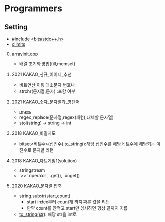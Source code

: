 # Programmers

## Setting
- [#include <bits/stdc++.h>](https://raeyoungii.github.io/bits-stdc++.h/)
-  [climits](https://docs.microsoft.com/ko-kr/cpp/c-language/cpp-integer-limits?view=msvc-160)

0.  arrayinit.cpp
    -   배열 초기화 방법(fill,memset)

1.  2021 KAKAO_신규_이이디_추천
    -   비트연산 이용 대소문자 변호나
    -   strchr(문자열,문자) :포함 여부 

2.  2021 KAKAO_숫자_문자열과_영단어
    -   [regex](https://modoocode.com/303)
    -   regex_replace(문자열,regex(패턴),대체할 문자열)
    -   stoi(string) -> string -> int

3.  2018 KAKAO_비밀지도
    -   bitset<비트수>(십진수).to_string():해당 십진수를 해당 비트수에 해당되는 이진수로 문자열 리턴

4.  2018 KAKAO_다트게임1(solution)
    -   stringstream
    -   '>>' operator , .get(), .unget()

5. 2020 KAKAO_문자열 압축
    -   string.substr(start,count) 
        -   start index부터 count개 까지 짜른 값을 리턴
        -   만약 count를 안적고 start만 명시하면 항상 끝까지 자름
    -   [to_string(str)](https://www.cplusplus.com/reference/string/to_string/): 해당 str을 int로 
